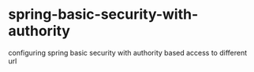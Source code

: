 # spring-basic-security-with-authority
configuring spring basic security with authority based access to different url
